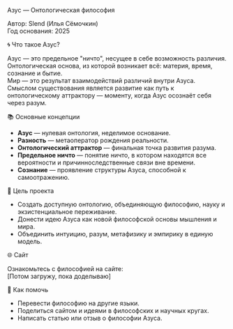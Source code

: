 Азус — Онтологическая философия

Автор: Slend (Илья Сёмочкин)  
Год основания: 2025  


🌀 Что такое Азус?

Азус — это предельное "ничто", несущее в себе возможность различия.  
Онтологическая основа, из которой возникает всё: материя, время, сознание и бытие.  
Мир — это результат взаимодействий различий внутри Азуса.  
Смыслом существования является развитие как путь к онтологическому аттрактору — моменту, когда Азус осознаёт себя через разум.


📚 Основные концепции

- **Азус** — нулевая онтология, неделимое основание.
- **Разность** — метаоператор рождения реальности.
- **Онтологический аттрактор** — финальная точка развития разума.
- **Предельное ничто** — понятие ничто, в котором находятся все вероятности и причинноследственные связи вне времени.
- **Сознание** — проявление структуры Азуса, способной к самоотражению.


🧠 Цель проекта

- Создать доступную онтологию, объединяющую философию, науку и экзистенциальное переживание.
- Донести идею Азуса как новой философской основы мышления и мира.
- Объединить интуицию, разум, метафизику и эмпирику в единую модель.


🌐 Сайт

Ознакомьтесь с философией на сайте:  
 [Потом загружу, пока доделываю]



📣 Как помочь

- Перевести философию на другие языки.
- Поделиться сайтом и идеями в философских и научных кругах.
- Написать статью или отзыв о философии Азуса.
